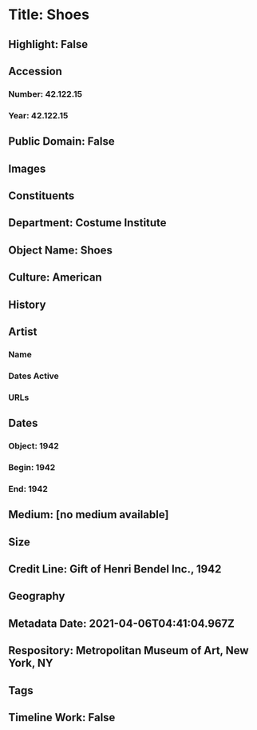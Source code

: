 # Title: Shoes
## Highlight: False
## Accession
### Number: 42.122.15
### Year: 42.122.15
## Public Domain: False
## Images
## Constituents
## Department: Costume Institute
## Object Name: Shoes
## Culture: American
## History
## Artist
### Name
### Dates Active
### URLs
## Dates
### Object: 1942
### Begin: 1942
### End: 1942
## Medium: [no medium available]
## Size
## Credit Line: Gift of Henri Bendel Inc., 1942
## Geography
## Metadata Date: 2021-04-06T04:41:04.967Z
## Respository: Metropolitan Museum of Art, New York, NY
## Tags
## Timeline Work: False